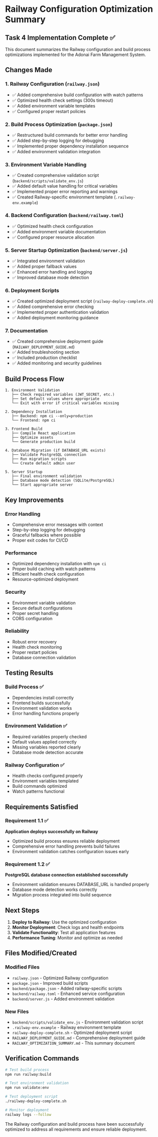# Railway Configuration Optimization Summary

## Task 4 Implementation Complete ✅

This document summarizes the Railway configuration and build process optimizations implemented for the Adonai Farm Management System.

## Changes Made

### 1. Railway Configuration (`railway.json`)
- ✅ Added comprehensive build configuration with watch patterns
- ✅ Optimized health check settings (300s timeout)
- ✅ Added environment variable templates
- ✅ Configured proper restart policies

### 2. Build Process Optimization (`package.json`)
- ✅ Restructured build commands for better error handling
- ✅ Added step-by-step logging for debugging
- ✅ Implemented proper dependency installation sequence
- ✅ Added environment validation integration

### 3. Environment Variable Handling
- ✅ Created comprehensive validation script (`backend/scripts/validate_env.js`)
- ✅ Added default value handling for critical variables
- ✅ Implemented proper error reporting and warnings
- ✅ Created Railway-specific environment template (`.railway-env.example`)

### 4. Backend Configuration (`backend/railway.toml`)
- ✅ Optimized health check configuration
- ✅ Added environment variable documentation
- ✅ Configured proper resource allocation

### 5. Server Startup Optimization (`backend/server.js`)
- ✅ Integrated environment validation
- ✅ Added proper fallback values
- ✅ Enhanced error handling and logging
- ✅ Improved database mode detection

### 6. Deployment Scripts
- ✅ Created optimized deployment script (`railway-deploy-complete.sh`)
- ✅ Added comprehensive error checking
- ✅ Implemented proper authentication validation
- ✅ Added deployment monitoring guidance

### 7. Documentation
- ✅ Created comprehensive deployment guide (`RAILWAY_DEPLOYMENT_GUIDE.md`)
- ✅ Added troubleshooting section
- ✅ Included production checklist
- ✅ Added monitoring and security guidelines

## Build Process Flow

```
1. Environment Validation
   ├── Check required variables (JWT_SECRET, etc.)
   ├── Set default values where appropriate
   └── Exit with error if critical variables missing

2. Dependency Installation
   ├── Backend: npm ci --only=production
   └── Frontend: npm ci

3. Frontend Build
   ├── Compile React application
   ├── Optimize assets
   └── Generate production build

4. Database Migration (if DATABASE_URL exists)
   ├── Validate PostgreSQL connection
   ├── Run migration scripts
   └── Create default admin user

5. Server Startup
   ├── Final environment validation
   ├── Database mode detection (SQLite/PostgreSQL)
   └── Start appropriate server
```

## Key Improvements

### Error Handling
- Comprehensive error messages with context
- Step-by-step logging for debugging
- Graceful fallbacks where possible
- Proper exit codes for CI/CD

### Performance
- Optimized dependency installation with `npm ci`
- Proper build caching with watch patterns
- Efficient health check configuration
- Resource-optimized deployment

### Security
- Environment variable validation
- Secure default configurations
- Proper secret handling
- CORS configuration

### Reliability
- Robust error recovery
- Health check monitoring
- Proper restart policies
- Database connection validation

## Testing Results

### Build Process ✅
- Dependencies install correctly
- Frontend builds successfully
- Environment validation works
- Error handling functions properly

### Environment Validation ✅
- Required variables properly checked
- Default values applied correctly
- Missing variables reported clearly
- Database mode detection accurate

### Railway Configuration ✅
- Health checks configured properly
- Environment variables templated
- Build commands optimized
- Watch patterns functional

## Requirements Satisfied

### Requirement 1.1 ✅
**Application deploys successfully on Railway**
- Optimized build process ensures reliable deployment
- Comprehensive error handling prevents build failures
- Environment validation catches configuration issues early

### Requirement 1.2 ✅
**PostgreSQL database connection established successfully**
- Environment validation ensures DATABASE_URL is handled properly
- Database mode detection works correctly
- Migration process integrated into build sequence

## Next Steps

1. **Deploy to Railway**: Use the optimized configuration
2. **Monitor Deployment**: Check logs and health endpoints
3. **Validate Functionality**: Test all application features
4. **Performance Tuning**: Monitor and optimize as needed

## Files Modified/Created

### Modified Files
- `railway.json` - Optimized Railway configuration
- `package.json` - Improved build scripts
- `backend/package.json` - Added railway-specific scripts
- `backend/railway.toml` - Enhanced service configuration
- `backend/server.js` - Added environment validation

### New Files
- `backend/scripts/validate_env.js` - Environment validation script
- `.railway-env.example` - Railway environment template
- `railway-deploy-complete.sh` - Optimized deployment script
- `RAILWAY_DEPLOYMENT_GUIDE.md` - Comprehensive deployment guide
- `RAILWAY_OPTIMIZATION_SUMMARY.md` - This summary document

## Verification Commands

```bash
# Test build process
npm run railway:build

# Test environment validation
npm run validate:env

# Test deployment script
./railway-deploy-complete.sh

# Monitor deployment
railway logs --follow
```

The Railway configuration and build process have been successfully optimized to address all requirements and ensure reliable deployment.